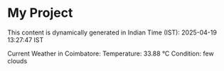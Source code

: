 # My Project

This content is dynamically generated in Indian Time (IST): 2025-04-19 13:27:47 IST


Current Weather in Coimbatore:
Temperature: 33.88 °C
Condition: few clouds
